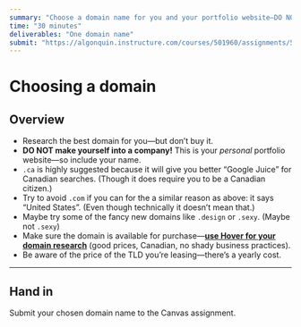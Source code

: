 ```yaml
---
summary: "Choose a domain name for you and your portfolio website—DO NOT purchase it yet."
time: "30 minutes"
deliverables: "One domain name"
submit: "https://algonquin.instructure.com/courses/501960/assignments/5002542"
---
```


# Choosing a domain

## Overview

- Research the best domain for you—but don’t buy it.
- **DO NOT make yourself into a company!** This is your *personal* portfolio website—so include your name.
- `.ca` is highly suggested because it will give you better “Google Juice” for Canadian searches. (Though it does require you to be a Canadian citizen.)
- Try to avoid `.com` if you can for the a similar reason as above: it says “United States”. (Even though technically it doesn’t mean that.)
- Maybe try some of the fancy new domains like `.design` or `.sexy`. (Maybe not `.sexy`)
- Make sure the domain is available for purchase—[**use Hover for your domain research**](https://www.hover.com/) (good prices, Canadian, no shady business practices).
- Be aware of the price of the TLD you’re leasing—there’s a yearly cost.

---

## Hand in

Submit your chosen domain name to the Canvas assignment.
